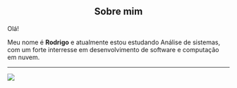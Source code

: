 <h2 align="center">  Sobre mim </h2>

 Olá! <br>

 Meu nome é **Rodrigo** e atualmente estou estudando Análise de sistemas, com um forte interresse em desenvolvimento de software e computação em nuvem.                                               

- - -
<a href="www.linkedin.com/in/rodrigoh-de-souza" target="_blank"><img src="https://img.shields.io/badge/-LinkedIn-%230077B5?style=for-the-badge&logo=linkedin&logoColor=white" target="_blank"></a>
